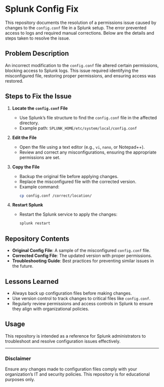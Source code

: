 # Splunk Config Fix

This repository documents the resolution of a permissions issue caused by changes to the `config.conf` file in a Splunk setup. The error prevented access to logs and required manual corrections. Below are the details and steps taken to resolve the issue.

## Problem Description
An incorrect modification to the `config.conf` file altered certain permissions, blocking access to Splunk logs. This issue required identifying the misconfigured file, restoring proper permissions, and ensuring access was restored.

## Steps to Fix the Issue

1. **Locate the `config.conf` File**
   - Use Splunk’s file structure to find the `config.conf` file in the affected directory.
   - Example path: `SPLUNK_HOME/etc/system/local/config.conf`

2. **Edit the File**
   - Open the file using a text editor (e.g., `vi`, `nano`, or Notepad++).
   - Review and correct any misconfigurations, ensuring the appropriate permissions are set.

3. **Copy the File**
   - Backup the original file before applying changes.
   - Replace the misconfigured file with the corrected version.
   - Example command:
     ```bash
     cp config.conf /correct/location/
     ```

4. **Restart Splunk**
   - Restart the Splunk service to apply the changes:
     ```bash
     splunk restart
     ```

## Repository Contents
- **Original Config File**: A sample of the misconfigured `config.conf` file.
- **Corrected Config File**: The updated version with proper permissions.
- **Troubleshooting Guide**: Best practices for preventing similar issues in the future.

## Lessons Learned
- Always back up configuration files before making changes.
- Use version control to track changes to critical files like `config.conf`.
- Regularly review permissions and access controls in Splunk to ensure they align with organizational policies.

## Usage
This repository is intended as a reference for Splunk administrators to troubleshoot and resolve configuration issues effectively.

---

### Disclaimer
Ensure any changes made to configuration files comply with your organization’s IT and security policies. This repository is for educational purposes only.
